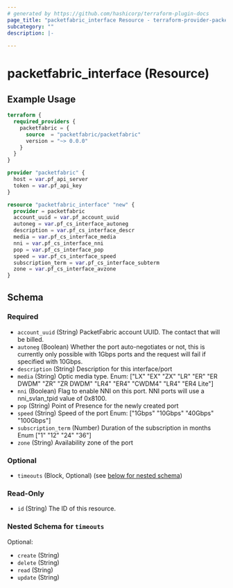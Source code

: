 ```yaml
---
# generated by https://github.com/hashicorp/terraform-plugin-docs
page_title: "packetfabric_interface Resource - terraform-provider-packetfabric"
subcategory: ""
description: |-
  
---
```


# packetfabric_interface (Resource)



## Example Usage

```terraform
terraform {
  required_providers {
    packetfabric = {
      source  = "packetfabric/packetfabric"
      version = "~> 0.0.0"
    }
  }
}

provider "packetfabric" {
  host = var.pf_api_server
  token = var.pf_api_key
}

resource "packetfabric_interface" "new" {
  provider = packetfabric
  account_uuid = var.pf_account_uuid
  autoneg = var.pf_cs_interface_autoneg
  description = var.pf_cs_interface_descr
  media = var.pf_cs_interface_media
  nni = var.pf_cs_interface_nni
  pop = var.pf_cs_interface_pop
  speed = var.pf_cs_interface_speed
  subscription_term = var.pf_cs_interface_subterm
  zone = var.pf_cs_interface_avzone
}
```

<!-- schema generated by tfplugindocs -->
## Schema

### Required

- `account_uuid` (String) PacketFabric account UUID. The contact that will be billed.
- `autoneg` (Boolean) Whether the port auto-negotiates or not, this is currently only possible with 1Gbps ports and the request will fail if specified with 10Gbps.
- `description` (String) Description for this interface/port
- `media` (String) Optic media type.
		Enum: ["LX" "EX" "ZX" "LR" "ER" "ER DWDM" "ZR" "ZR DWDM" "LR4" "ER4" "CWDM4" "LR4" "ER4 Lite"]
- `nni` (Boolean) Flag to enable NNI on this port. NNI ports will use a nni_svlan_tpid value of 0x8100.
- `pop` (String) Point of Presence for the newly created port
- `speed` (String) Speed of the port
		Enum: ["1Gbps" "10Gbps" "40Gbps" "100Gbps"]
- `subscription_term` (Number) Duration of the subscription in months
		Enum ["1" "12" "24" "36"]
- `zone` (String) Availability zone of the port

### Optional

- `timeouts` (Block, Optional) (see [below for nested schema](#nestedblock--timeouts))

### Read-Only

- `id` (String) The ID of this resource.

<a id="nestedblock--timeouts"></a>
### Nested Schema for `timeouts`

Optional:

- `create` (String)
- `delete` (String)
- `read` (String)
- `update` (String)


